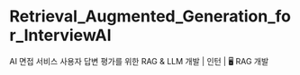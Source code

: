 # Retrieval_Augmented_Generation_for_InterviewAI
AI 면접 서비스 사용자 답변 평가를 위한 RAG &amp; LLM 개발 | 인턴 | 🖥️ RAG 개발
